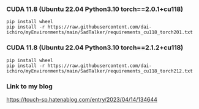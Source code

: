 
### CUDA 11.8 (Ubuntu 22.04  Python3.10  torch==2.0.1+cu118)
~~~
pip install wheel
pip install -r https://raw.githubusercontent.com/dai-ichiro/myEnvironments/main/SadTalker/requirements_cu118_torch201.txt
~~~
### CUDA 11.8 (Ubuntu 22.04  Python3.10  torch==2.1.2+cu118)
~~~
pip install wheel
pip install -r https://raw.githubusercontent.com/dai-ichiro/myEnvironments/main/SadTalker/requirements_cu118_torch212.txt
~~~

### Link to my blog
https://touch-sp.hatenablog.com/entry/2023/04/14/134644

